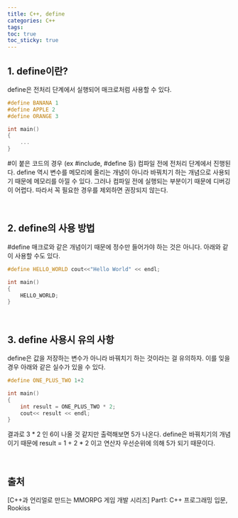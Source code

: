 ```yaml
---
title: C++, define
categories: C++
tags: 
toc: true
toc_sticky: true
---
```


## **1. define이란?**

define은 전처리 단계에서 실행되어 매크로처럼 사용할 수 있다. 

```c++
#define BANANA 1
#define APPLE 2
#define ORANGE 3

int main()
{
    ...
}
```
#이 붙은 코드의 경우 (ex #include, #define 등) 컴파일 전에 전처리 단계에서 진행된다. define 역시 변수를 메모리에 올리는 개념이 아니라 바꿔치기 하는 개념으로 사용되기 때문에 메모리를 아낄 수 있다. 그러나 컴파일 전에 실행되는 부분이기 때문에 디버깅이 어렵다. 따라서 꼭 필요한 경우를 제외하면 권장되지 않는다. 

<br/>

## **2. define의 사용 방법**

#define 매크로와 같은 개념이기 때문에 정수만 들어가야 하는 것은 아니다. 아래와 같이 사용할 수도 있다. 

```c++
#define HELLO_WORLD cout<<"Hello World" << endl;

int main()
{
    HELLO_WORLD;
}
```

<br/>

## **3. define 사용시 유의 사항**

define은 값을 저장하는 변수가 아니라 바꿔치기 하는 것이라는 걸 유의하자. 이를 잊을 경우 아래와 같은 실수가 있을 수 있다. 

```c++
#define ONE_PLUS_TWO 1+2

int main()
{
    int result = ONE_PLUS_TWO * 2;
    cout<< result << endl;
}
```
결과로 3 * 2 인 6이 나올 것 같지만 출력해보면 5가 나온다. define은 바꿔치기의 개념이기 때문에 result = 1 + 2 * 2 이고 연산자 우선순위에 의해 5가 되기 때문이다. 

<br/>


## **출처**

[C++과 언리얼로 만드는 MMORPG 게임 개발 시리즈] Part1: C++ 프로그래밍 입문, Rookiss
